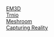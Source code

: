 [EM3D](https://em3dscanningapp.com/)  
[Trnio](https://www.trnio.com/)  
[Meshroom](https://alicevision.org/#meshroom)  
[Capturing Reality](https://www.capturingreality.com/)  